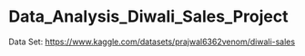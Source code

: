 # Data_Analysis_Diwali_Sales_Project

Data Set: https://www.kaggle.com/datasets/prajwal6362venom/diwali-sales
